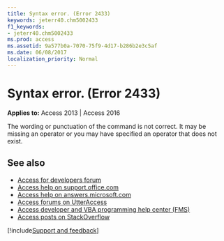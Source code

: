 ```yaml
---
title: Syntax error. (Error 2433)
keywords: jeterr40.chm5002433
f1_keywords:
- jeterr40.chm5002433
ms.prod: access
ms.assetid: 9a577b0a-7070-75f9-4d17-b286b2e3c5af
ms.date: 06/08/2017
localization_priority: Normal
---
```



# Syntax error. (Error 2433)

  

**Applies to:** Access 2013 | Access 2016

The wording or punctuation of the command is not correct. It may be missing an operator or you may have specified an operator that does not exist.

## See also

- [Access for developers forum](https://social.msdn.microsoft.com/Forums/office/home?forum=accessdev)
- [Access help on support.office.com](https://support.office.com/search/results?query=Access)
- [Access help on answers.microsoft.com](https://answers.microsoft.com/)
- [Access forums on UtterAccess](https://www.utteraccess.com/forum/index.php?act=idx)
- [Access developer and VBA programming help center (FMS)](https://www.fmsinc.com/MicrosoftAccess/developer/)
- [Access posts on StackOverflow](https://stackoverflow.com/questions/tagged/ms-access)

[!include[Support and feedback](~/includes/feedback-boilerplate.md)]